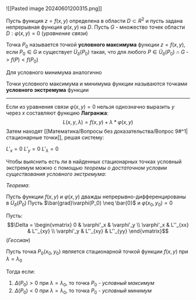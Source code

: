 ![[Pasted image 20240601200315.png]]

Пусть функция $z = f(x,y)$ определена в области $D \subset R^2$ и пусть задана непрерывная функция $\varphi(x, y)$ на $D$. Пусть $G$ - множество точек области $D: \varphi(x, y) = 0$ (*уравнение связи*)

Точка $P_0$ называется точкой **условного максимума** функции $z = f(x,y)$, если $P_0 \in G$ и существует  $\dot{U}_\delta(P_0)$ такая, что для любого $P \in \dot{U}_\delta(P_0) \cap G$ -> $f(P) < f(P_0)$ 

Для условного минимума аналогично

Точки условного максимума и минимума функции называются точками **условного экстремума** функции

---
Если из уравнения связи $\varphi(x,y) = 0$ нельзя однозначно выразить $y$ через $x$ составляют функцию **Лагранжа**: $$L(x,y,\lambda) = f(x,y) + \lambda*\varphi(x,y)$$Затем находят [[Математика/Вопросы без доказательства/Вопрос 9#^1|стационарные точки]], решая систему:

$L'_x = 0$
$L'_y = 0$
$L'_{\lambda} = 0$ 

Чтобы выяснить есть ли в найденных стационарных точках условный экстремум можно с помощью *теоремы о достаточном условии существования условного экстремума*:

*Теорема*:

Пусть функции $f(x,y)$ и $\varphi(x,y)$ дважды непрерывно-дифференцированы в $\dot{U}_\delta(P_0)$
Пусть $\bar{grad}\varphi(P_0) \neq \bar{0}$ и $\varphi(x_0,y_0) = 0$

Пусть: $$\Delta = 
\begin{vmatrix}
0 & \varphi'_x & \varphi'_y \\
\varphi'_x & L''_{xx} & L''_{xy} \\
\varphi'_y & L''_{xy} & L''_{yy}
\end{vmatrix}$$(*Гессиан*)

Пусть точка $P_0(x_0,y_0)$ является стационарной точкой функции $f(x,y)$ при $\lambda = \lambda_0$ 

Тогда если:

1. $\Delta(P_0) > 0$ при $\lambda = \lambda_0$, то точка $P_0$ - *условный максимум*
2. $\Delta(P_0) < 0$ при $\lambda = \lambda_0$, то точка $P_0$ - *условный минимум*


